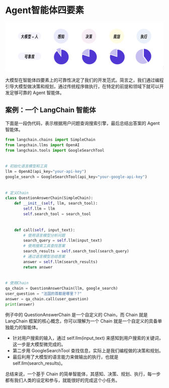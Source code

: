 # Agent智能体四要素

<img src="./assets/四要素.png" />

大模型在智能体四要素上的可靠性决定了我们的开发范式。简言之，我们通过编程引导大模型做决策和规划，通过传统程序做执行，在特定的前提和领域下就可以开发足够可靠的 Agent 智能体。

## 案例：一个 LangChain 智能体
下面是一段伪代码，表示根据用户问题查询搜索引擎，最后总结出答案的 Agent 智能体。
```python
from langchain.chains import SimpleChain
from langchain.llms import OpenAI
from langchain.tools import GoogleSearchTool


# 初始化语言模型和工具
llm = OpenAI(api_key="your-api-key")
google_search = GoogleSearchTool(api_key="your-google-api-key")


# 定义Chain
class QuestionAnswerChain(SimpleChain):
    def __init__(self, llm, search_tool):
        self.llm = llm
        self.search_tool = search_tool


    def call(self, input_text):
        # 使用语言模型分析问题
        search_query = self.llm(input_text)
        # 使用搜索工具查找答案
        search_results = self.search_tool(search_query)
        # 通过语言模型总结答案
        answer = self.llm(search_results)
        return answer


# 使用Chain
qa_chain = QuestionAnswerChain(llm, google_search)
user_question = "法国的首都是哪里？?"
answer = qa_chain.call(user_question)
print(answer)
```
例子中的 QuestionAnswerChain 是一个自定义的 Chain，而 Chain 就是 LangChain 框架的核心概念，你可以理解为一个 Chain 就是一个自定义的具备单独能力的智能体。

- 针对用户搜索的输入，通过 self.llm(input_text) 来感知到用户搜索的关键词，这一步是大模型微完成的。
- 第二步用 GoogleSearchTool 查找信息，实际上是我们编程做的决策和规划。
- 最后利用了大模型的语言能力来做输出的执行，也就是 self.llm(search_results)。


总结来说，一个基于 Chain 的简单智能体，其感知、决策、规划、执行，每一步都有我们人类的设定和参与，就能很好的完成这个小任务。